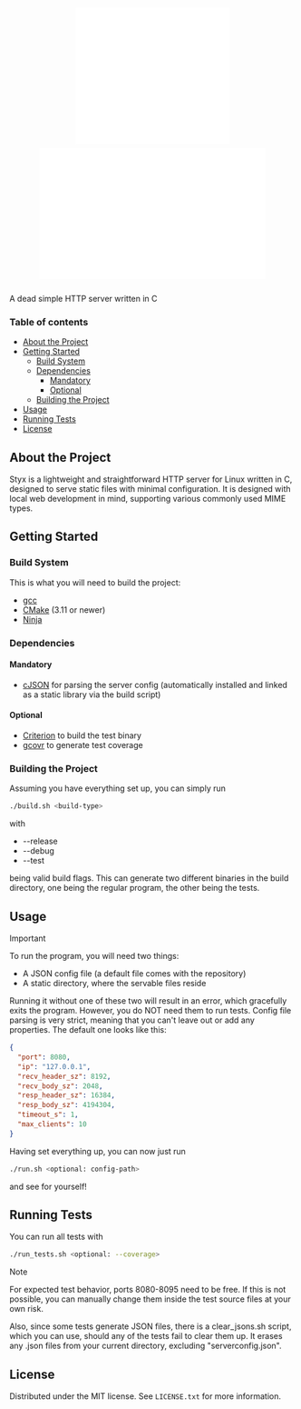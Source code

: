 <h1 align="center">
<img src="./images/icon.svg" alt="title">
  <img src="./images/title.svg" alt="title">
</h1>

A dead simple HTTP server written in C

### Table of contents

- [About the Project](#about-the-project)
- [Getting Started](#getting-started)
  - [Build System](#build-system)
  - [Dependencies](#dependencies)
    - [Mandatory](#mandatory)
    - [Optional](#optional)
  - [Building the Project](#building-the-project)
- [Usage](#usage)
- [Running Tests](#running-tests)
- [License](#license)

## About the Project

Styx is a lightweight and straightforward HTTP server for Linux written in C, designed to serve static files with minimal configuration. It is designed with local web development in mind, supporting various commonly used MIME types.

## Getting Started

### Build System

This is what you will need to build the project:

- [gcc](https://gcc.gnu.org/)
- [CMake](https://cmake.org/) (3.11 or newer)
- [Ninja](https://ninja-build.org/)

### Dependencies

#### Mandatory

- [cJSON](https://github.com/DaveGamble/cJSON) for parsing the server config (automatically installed and linked as a static library via the build script)

#### Optional

- [Criterion](https://github.com/Snaipe/Criterion) to build the test binary
- [gcovr](https://gcovr.com/en/stable/) to generate test coverage

### Building the Project

Assuming you have everything set up, you can simply run

```sh
./build.sh <build-type>
```

with

- --release
- --debug
- --test

being valid build flags. This can generate two different binaries in the build directory, one being the regular program, the other being the tests.

## Usage

> [!IMPORTANT]
> To run the program, you will need two things:
>
> - A JSON config file (a default file comes with the repository)
> - A static directory, where the servable files reside

Running it without one of these two will result in an error, which gracefully exits the program. However, you do NOT need them to run tests. Config file parsing is very strict, meaning that you can't leave out or add any properties. The default one looks like this:

```json
{
  "port": 8080,
  "ip": "127.0.0.1",
  "recv_header_sz": 8192,
  "recv_body_sz": 2048,
  "resp_header_sz": 16384,
  "resp_body_sz": 4194304,
  "timeout_s": 1,
  "max_clients": 10
}
```

Having set everything up, you can now just run

```sh
./run.sh <optional: config-path>
```

and see for yourself!

## Running Tests

You can run all tests with

```sh
./run_tests.sh <optional: --coverage>
```

> [!NOTE]
> For expected test behavior, ports 8080-8095 need to be free. If this is not possible, you can manually change them inside the test source files at your own risk.
>
> Also, since some tests generate JSON files, there is a clear_jsons.sh script, which you can use, should any of the tests fail to clear them up. It erases any .json files from your current directory, excluding "serverconfig.json".

## License

Distributed under the MIT license. See `LICENSE.txt` for more information.
